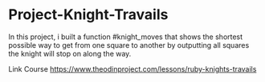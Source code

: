 # Project-Knight-Travails
In this project, i built a function #knight_moves that shows the shortest possible way to get from one square to another by outputting all squares the knight will stop on along the way.

Link Course
https://www.theodinproject.com/lessons/ruby-knights-travails